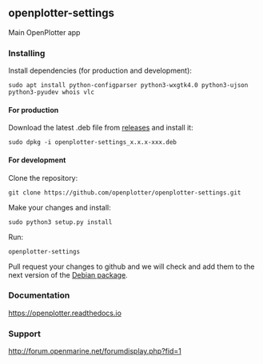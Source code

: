 ## openplotter-settings

Main OpenPlotter app

### Installing

Install dependencies (for production and development):

`sudo apt install python-configparser python3-wxgtk4.0 python3-ujson python3-pyudev whois vlc`

#### For production

Download the latest .deb file from [releases](https://github.com/openplotter/openplotter-settings/releases) and install it:

`sudo dpkg -i openplotter-settings_x.x.x-xxx.deb`

#### For development

Clone the repository:

`git clone https://github.com/openplotter/openplotter-settings.git`

Make your changes and install:

`sudo python3 setup.py install`

Run:

`openplotter-settings`

Pull request your changes to github and we will check and add them to the next version of the [Debian package](https://launchpad.net/~openplotter/+archive/ubuntu/openplotter/).

### Documentation

https://openplotter.readthedocs.io

### Support

http://forum.openmarine.net/forumdisplay.php?fid=1